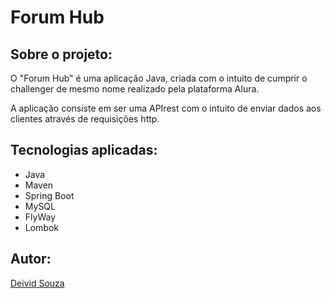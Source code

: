 <h1>Forum Hub</h1>
<div>
  <h2>Sobre o projeto:</h2>
  <p>O "Forum Hub" é uma aplicação Java, criada com o intuito de cumprir o challenger de mesmo nome realizado pela plataforma Alura.</p>
  <p>A aplicação consiste em ser uma APIrest com o intuito de enviar dados aos clientes através de requisições http.</p>
</div>
<div>
  <h2>Tecnologias aplicadas:</h2>
  <uL>
    <li>Java</li>
    <li>Maven</li>
    <li>Spring Boot</li>
    <li>MySQL</li>
    <li>FlyWay</li>
    <li>Lombok</li>
  </uL>
</div>
<div>
  <h2>Autor:</h2>
  <a href="https://www.linkedin.com/in/deivid--souza">Deivid Souza</a>
</div>
